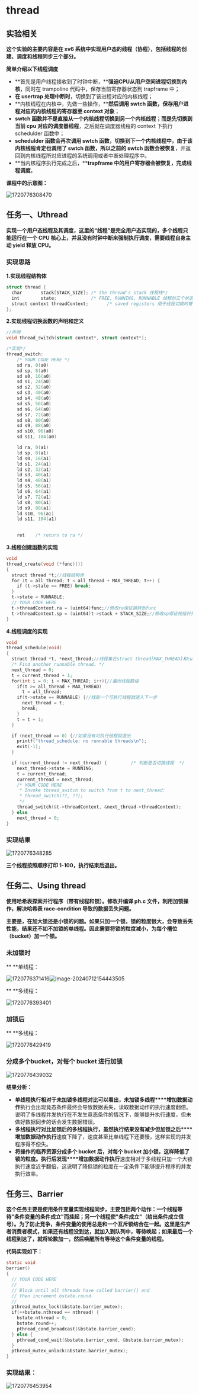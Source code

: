 # thread

## 实验相关

**这个实验的主要内容是在 xv6 系统中实现用户态的线程（协程），包括线程的创建、调度和线程同步三个部分。**

**简单介绍以下线程调度**

* **首先是用户线程接收到了时钟中断，****强迫CPU从用户空间进程切换到内核**，同时在 trampoline 代码中，保存当前寄存器状态到 trapframe 中；
* **在 usertrap 处理中断时**，切换到了该进程对应的内核线程；
* **内核线程在内核中，先做一些操作，****然后调用 swtch 函数，保存用户进程对应的内核线程的寄存器至 context 对象**；
* **swtch 函数并不是直接从一个内核线程切换到另一个内核线程；而是先切换到当前 cpu 对应的调度器线程**，之后就在调度器线程的 context 下执行 schedulder 函数中；
* **schedulder 函数会再次调用 swtch 函数，切换到下一个内核线程中，由于该内核线程肯定也调用了 swtch 函数，所以之前的 swtch 函数会被恢复**，并返回到内核线程所对应进程的系统调用或者中断处理程序中。
* **当内核程序执行完成之后，****trapframe 中的用户寄存器会被恢复，完成线程调度**。

**课程中的示意图：**

![1720776308470](images/READMD/1720776308470.png)

## 任务一、Uthread

**实现一个用户态线程及其调度，这里的“线程”是完全用户态实现的，多个线程只能运行在一个 CPU 核心上，并且没有时钟中断来强制执行调度，需要线程自身主动 yield 释放 CPU。**

### 实现思路

**1.实现线程结构体**

```c
struct thread {
  char       stack[STACK_SIZE]; /* the thread's stack 线程栈*/
  int        state;             /* FREE, RUNNING, RUNNABLE 线程的三个状态*/
  struct context threadContext;       /* saved registers 用于线程切换时寄存器的保存和恢复*/
};
```

**2.实现线程切换函数的声明和定义**

```c
//声明
void thread_switch(struct context*, struct context*);
```

```c
/*实现*/
thread_switch:
    /* YOUR CODE HERE */
    sd ra, 0(a0)
    sd sp, 8(a0)
    sd s0, 16(a0)
    sd s1, 24(a0)
    sd s2, 32(a0)
    sd s3, 40(a0)
    sd s4, 48(a0)
    sd s5, 56(a0)
    sd s6, 64(a0)
    sd s7, 72(a0)
    sd s8, 80(a0)
    sd s9, 88(a0)
    sd s10, 96(a0)
    sd s11, 104(a0)

    ld ra, 0(a1)
    ld sp, 8(a1)
    ld s0, 16(a1)
    ld s1, 24(a1)
    ld s2, 32(a1)
    ld s3, 40(a1)
    ld s4, 48(a1)
    ld s5, 56(a1)
    ld s6, 64(a1)
    ld s7, 72(a1)
    ld s8, 80(a1)
    ld s9, 88(a1)
    ld s10, 96(a1)
    ld s11, 104(a1)

  
    ret    /* return to ra */
```

**3.线程创建函数的实现**

```c
void 
thread_create(void (*func)())
{
  struct thread *t;//线程结构体
  for (t = all_thread; t < all_thread + MAX_THREAD; t++) {
    if (t->state == FREE) break;
  }
  t->state = RUNNABLE;
  // YOUR CODE HERE
  t->threadContext.ra = (uint64)func;//修改ra保证跳转到func
  t->threadContext.sp = (uint64)t->stack + STACK_SIZE;//修改sp保证栈指针指向栈顶
}
```

**4.线程调度的实现**

```c
void 
thread_schedule(void)
{
  struct thread *t, *next_thread;//线程集合struct thread[MAX_THREAD]和current_thread是一个全局变量
  /* Find another runnable thread. */
  next_thread = 0;
  t = current_thread + 1;
  for(int i = 0; i < MAX_THREAD; i++){//遍历线程数组
    if(t >= all_thread + MAX_THREAD)
      t = all_thread;
    if(t->state == RUNNABLE) {//找到一个可执行线程就进入下一步
      next_thread = t;
      break;
    }
    t = t + 1;
  }

  if (next_thread == 0) {//如果没有可执行线程就退出
    printf("thread_schedule: no runnable threads\n");
    exit(-1);
  }

  if (current_thread != next_thread) {         /* 判断是否切换线程  */
    next_thread->state = RUNNING;
    t = current_thread;
    current_thread = next_thread;
    /* YOUR CODE HERE
     * Invoke thread_switch to switch from t to next_thread:
     * thread_switch(??, ??);
     */
    thread_switch(&t->threadContext, &next_thread->threadContext);
  } else
    next_thread = 0;
}
```

### 实现结果

![1720776348285](images/READMD/1720776348285.png)

**三个线程按照顺序打印 1-100，执行结束后退出。**

## 任务二、Using thread

**使用哈希表探索并行程序（带有线程和锁）。修改并编译 ph.c 文件，利用加锁操作，解决哈希表 race-condition 导致的数据丢失问题。**

**主要是，在加大锁还是小锁的问题。如果只加一个锁，锁的粒度很大，会导致丢失性能，结果还不如不加锁的单线程。因此需要将锁的粒度减小，为每个槽位（bucket）加一个锁。**

### 未加锁时

**		**单线程：

![1720776371416](images/READMD/1720776371416.png)![image-20240712154443505](file:///C:/Users/Admin/AppData/Roaming/Typora/typora-user-images/image-20240712154443505.png?lastModify=1720776235)

**		**多线程：

![1720776393401](images/READMD/1720776393401.png)

### 加锁后

**		**多线程：

![1720776429419](images/READMD/1720776429419.png)

### 分成多个bucket，对每个 bucket 进行加锁

![1720776439032](images/READMD/1720776439032.png)

**结果分析：**

* **单线程执行相对于未加锁多线程对比可以看出，未加锁多线程****增加数据动作**执行会出现竟态条件最终会导致数据丢失，读取数据动作的执行速度翻倍。说明了多线程并发执行在不发生竟态条件的情况下，能够提升执行速度，但未做好数据同步的话会发生数据错误。
* **多线程执行对比加锁后的多线程执行，虽然执行结果没有减少但加锁之后****增加数据动作执行**速度下降了，速度甚至比单线程下还要慢，这样实现的并发程序得不偿失。
* **将操作的临界资源分成多个 bucket 后，对每个 bucket 加小锁，这样降低了锁的粒度。执行后发现****增加数据动作执行**速度相对于多线程只加一个大锁执行速度近乎翻倍，这说明了降低锁的粒度在一定条件下能够提升程序的并发执行效率。

## 任务三、Barrier

**这个任务主要是使用条件变量实现线程同步，主要包括两个动作：一个线程等待"条件变量的条件成立"而挂起；另一个线程使"条件成立"（给出条件成立信号）。为了防止竞争，条件变量的使用总是和一个互斥锁结合在一起。这里是生产者消费者模式，如果还有线程没到达，就加入到队列中，等待唤起；如果最后一个线程到达了，就将轮数加一，然后唤醒所有等待这个条件变量的线程。**

**代码实现如下：**

```c
static void 
barrier()
{
  // YOUR CODE HERE
  //
  // Block until all threads have called barrier() and
  // then increment bstate.round.
  //
  pthread_mutex_lock(&bstate.barrier_mutex);
  if(++bstate.nthread == nthread) {
    bstate.nthread = 0;
    bstate.round++;
    pthread_cond_broadcast(&bstate.barrier_cond);
  } else {
    pthread_cond_wait(&bstate.barrier_cond, &bstate.barrier_mutex);
  }
  pthread_mutex_unlock(&bstate.barrier_mutex);
}
```

### 实现结果：

![1720776453954](images/READMD/1720776453954.png)
